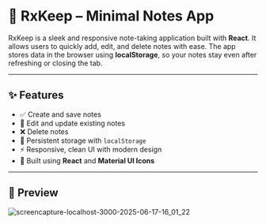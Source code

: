 # 📝 RxKeep – Minimal Notes App

RxKeep is a sleek and responsive note-taking application built with **React**. It allows users to quickly add, edit, and delete notes with ease. The app stores data in the browser using **localStorage**, so your notes stay even after refreshing or closing the tab.

---

## ✨ Features

- ✅ Create and save notes
- 📝 Edit and update existing notes
- ❌ Delete notes
- 💾 Persistent storage with `localStorage`
- ⚡ Responsive, clean UI with modern design
- 🎯 Built using **React** and **Material UI Icons**

---

## 📸 Preview

![screencapture-localhost-3000-2025-06-17-16_01_22](https://github.com/user-attachments/assets/baa38dfc-7041-4d38-976c-c0015bfd3ad9)
